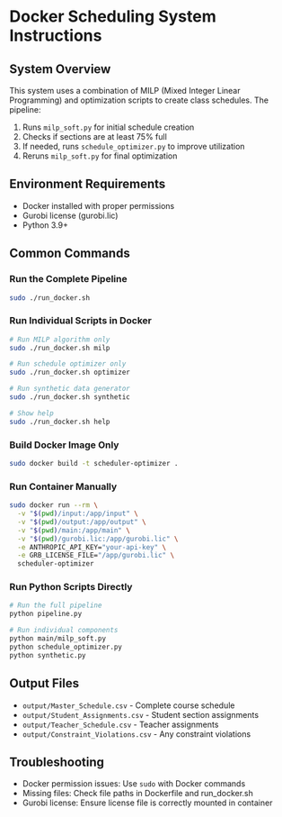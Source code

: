 # Docker Scheduling System Instructions

## System Overview
This system uses a combination of MILP (Mixed Integer Linear Programming) and optimization scripts to create class schedules. The pipeline:
1. Runs `milp_soft.py` for initial schedule creation
2. Checks if sections are at least 75% full
3. If needed, runs `schedule_optimizer.py` to improve utilization 
4. Reruns `milp_soft.py` for final optimization

## Environment Requirements
- Docker installed with proper permissions
- Gurobi license (gurobi.lic)
- Python 3.9+

## Common Commands

### Run the Complete Pipeline
```bash
sudo ./run_docker.sh
```

### Run Individual Scripts in Docker
```bash
# Run MILP algorithm only
sudo ./run_docker.sh milp

# Run schedule optimizer only
sudo ./run_docker.sh optimizer

# Run synthetic data generator
sudo ./run_docker.sh synthetic

# Show help
sudo ./run_docker.sh help
```

### Build Docker Image Only
```bash
sudo docker build -t scheduler-optimizer .
```

### Run Container Manually
```bash
sudo docker run --rm \
  -v "$(pwd)/input:/app/input" \
  -v "$(pwd)/output:/app/output" \
  -v "$(pwd)/main:/app/main" \
  -v "$(pwd)/gurobi.lic:/app/gurobi.lic" \
  -e ANTHROPIC_API_KEY="your-api-key" \
  -e GRB_LICENSE_FILE="/app/gurobi.lic" \
  scheduler-optimizer
```

### Run Python Scripts Directly
```bash
# Run the full pipeline
python pipeline.py

# Run individual components
python main/milp_soft.py
python schedule_optimizer.py
python synthetic.py
```

## Output Files
- `output/Master_Schedule.csv` - Complete course schedule
- `output/Student_Assignments.csv` - Student section assignments
- `output/Teacher_Schedule.csv` - Teacher assignments
- `output/Constraint_Violations.csv` - Any constraint violations

## Troubleshooting
- Docker permission issues: Use `sudo` with Docker commands
- Missing files: Check file paths in Dockerfile and run_docker.sh
- Gurobi license: Ensure license file is correctly mounted in container